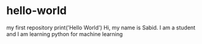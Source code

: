# hello-world
my first repository
print('Hello World')
Hi, my name is Sabid. I am a student and I am learning python for machine learning
